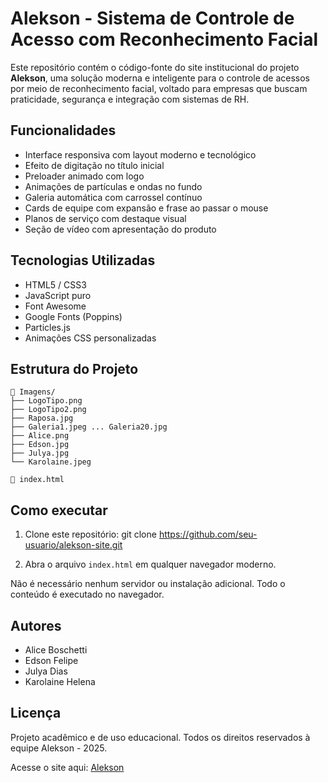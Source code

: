 # Alekson - Sistema de Controle de Acesso com Reconhecimento Facial

Este repositório contém o código-fonte do site institucional do projeto **Alekson**, uma solução moderna e inteligente para o controle de acessos por meio de reconhecimento facial, voltado para empresas que buscam praticidade, segurança e integração com sistemas de RH.

## Funcionalidades

- Interface responsiva com layout moderno e tecnológico
- Efeito de digitação no título inicial
- Preloader animado com logo
- Animações de partículas e ondas no fundo
- Galeria automática com carrossel contínuo
- Cards de equipe com expansão e frase ao passar o mouse
- Planos de serviço com destaque visual
- Seção de vídeo com apresentação do produto

## Tecnologias Utilizadas

- HTML5 / CSS3
- JavaScript puro
- Font Awesome
- Google Fonts (Poppins)
- Particles.js
- Animações CSS personalizadas

## Estrutura do Projeto

```
📁 Imagens/
├── LogoTipo.png
├── LogoTipo2.png
├── Raposa.jpg
├── Galeria1.jpeg ... Galeria20.jpg
├── Alice.png
├── Edson.jpg
├── Julya.jpg
└── Karolaine.jpeg

📄 index.html
```

## Como executar

1. Clone este repositório:
   git clone https://github.com/seu-usuario/alekson-site.git

2. Abra o arquivo `index.html` em qualquer navegador moderno.

Não é necessário nenhum servidor ou instalação adicional. Todo o conteúdo é executado no navegador.

## Autores

- Alice Boschetti
- Edson Felipe
- Julya Dias
- Karolaine Helena

## Licença

Projeto acadêmico e de uso educacional. Todos os direitos reservados à equipe Alekson - 2025.

Acesse o site aqui: [Alekson](https://alekson.vercel.app/)
